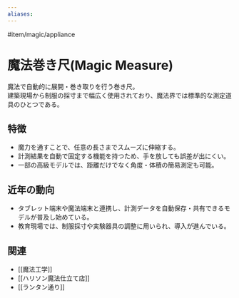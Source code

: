 ```yaml
---
aliases:
---
```

#item/magic/appliance  
# 魔法巻き尺(Magic Measure)

魔法で自動的に展開・巻き取りを行う巻き尺。  
建築現場から制服の採寸まで幅広く使用されており、魔法界では標準的な測定道具のひとつである。  

## 特徴
- 魔力を通すことで、任意の長さまでスムーズに伸縮する。  
- 計測結果を自動で固定する機能を持つため、手を放しても誤差が出にくい。  
- 一部の高級モデルでは、距離だけでなく角度・体積の簡易測定も可能。  

## 近年の動向
- タブレット端末や魔法端末と連携し、計測データを自動保存・共有できるモデルが普及し始めている。  
- 教育現場では、制服採寸や実験器具の調整に用いられ、導入が進んでいる。  

## 関連
- [[魔法工学]]
- [[ハリソン魔法仕立て店]]
- [[ランタン通り]]
